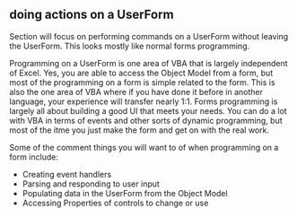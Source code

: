 ## doing actions on a UserForm

Section will focus on performing commands on a UserForm without leaving the UserForm. This looks mostly like normal forms programming.

Programming on a UserForm is one area of VBA that is largely independent of Excel. Yes, you are able to access the Object Model from a form, but most of the programming on a form is simple related to the form. This is also the one area of VBA where if you have done it before in another language, your experience will transfer nearly 1:1. Forms programming is largely all about building a good UI that meets your needs. You can do a lot with VBA in terms of events and other sorts of dynamic programming, but most of the itme you just make the form and get on with the real work.

Some of the comment things you will want to of when programming on a form include:

- Creating event handlers
- Parsing and responding to user input
- Populating data in the UserForm from the Object Model
- Accessing Properties of controls to change or use
